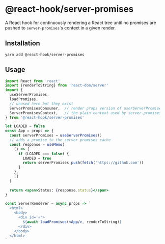 # @react-hook/server-promises
A React hook for continuously rendering a React tree until no promises
are pushed to `server-promises`'s context in a given render.

## Installation
`yarn add @react-hook/server-promises`

## Usage
```jsx harmony
import React from 'react'
import {renderToString} from 'react-dom/server'
import {
  useServerPromises, 
  loadPromises,
  // unused here but they exist
  ServerPromisesConsumer,  // render props version of userServerPromises
  ServerPromisesContext,   // the plain context used by server-promises
} from '@react-hook/server-promises'

let LOADED = false
const App = props => {
  const serverPromises = useServerPromises()
  // adds a promise to the server promises cache
  const response = useMemo(
    () => {
      if (LOADED === false) {
        LOADED = true
        return serverPromises.push(fetch('https://github.com'))
      }
    }, 
    []
  )
  
  return <span>Status: {response.status}</span>
}

const ServerRenderer = async props => `
  <html>
    <body>
      <div id='⚛️'>
        ${await loadPromises(<App/>, renderToString)}
      </div>
    </body>
  </html>
`
```